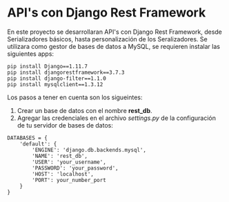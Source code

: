 # API's con Django Rest Framework

En este proyecto se desarrollaran API's con Django Rest Framework, desde Serializadores básicos,
hasta personalización de los Seralizadores. Se utilizara como gestor de bases de datos a MySQL,
se requieren instalar las siguientes apps:

```
pip install Django==1.11.7
pip install djangorestframework==3.7.3
pip install django-filter==1.1.0
pip install mysqlclient==1.3.12
```

Los pasos a tener en cuenta son los sigueintes:
1. Crear un base de datos con el nombre **rest_db**.
2. Agregar las credenciales en el archivo *settings.py* de la configuración de tu servidor de bases de datos:
```[python]
DATABASES = {
    'default': {
        'ENGINE': 'django.db.backends.mysql',
        'NAME': 'rest_db',
        'USER': 'your_username',
        'PASSWORD': 'your_password',
        'HOST': 'localhost',
        'PORT': your_number_port
    }
}
```